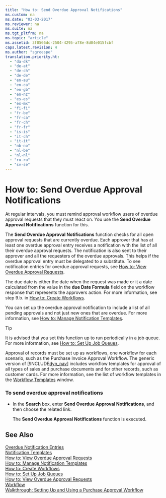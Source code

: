 ```yaml
---
title: "How to: Send Overdue Approval Notifications"
ms.custom: na
ms.date: "03-03-2017"
ms.reviewer: na
ms.suite: na
ms.tgt_pltfrm: na
ms.topic: "article"
ms.assetid: 3f0566dc-2504-4295-a78e-8d04e015fcbf
caps.latest.revision: 4
ms.author: "sgroespe"
translation.priority.ht: 
  - "da-dk"
  - "de-at"
  - "de-ch"
  - "de-de"
  - "en-au"
  - "en-ca"
  - "en-gb"
  - "en-nz"
  - "es-es"
  - "es-mx"
  - "fi-fi"
  - "fr-be"
  - "fr-ca"
  - "fr-ch"
  - "fr-fr"
  - "is-is"
  - "it-ch"
  - "it-it"
  - "nb-no"
  - "nl-be"
  - "nl-nl"
  - "ru-ru"
  - "sv-se"
---
```

# How to: Send Overdue Approval Notifications
At regular intervals, you must remind approval workflow users of overdue approval requests that they must react on. You use the **Send Overdue Approval Notifications** function for this.  
  
 The **Send Overdue Approval Notifications** function checks for all open approval requests that are currently overdue. Each approver that has at least one overdue approval entry receives a notification with the list of all their overdue approval requests. The notification is also sent to their approver and all the requesters of the overdue approvals. This helps if the overdue approval entry must be delegated to a substitute. To see notification entries for overdue approval requests, see [How to: View Overdue Approval Requests](../../BusinessFunctionality/Workflow/how-to-view-overdue-approval-requests.md).  
  
 The due date is either the date when the request was made or it a date calculated from the value in the **due Date Formula** field on the workflow response that represents the approvers action. For more information, see step 9.b. in [How to: Create Workflows](../../BusinessFunctionality/Workflow/how-to-create-workflows.md).  
  
 You can set up the overdue approval notification to include a list of all pending approvals and not just new ones that are overdue. For more information, see [How to: Manage Notification Templates](../../BusinessFunctionality/Workflow/how-to-manage-notification-templates.md).  
  
> [!TIP]  
>  It is advised that you set this function up to run periodically in a job queue. For more information, see [How to: Set Up Job Queues](../../SetupAndAdministration/how-to-set-up-job-queues.md).  
  
 Approval of records must be set up as workflows, one workflow for each scenario, such as the Purchase Invoice Approval Workflow. The generic version of [!INCLUDE[dyn_nav](../../ApplicationDesign/includes/dyn_nav_md.md)] includes workflow templates for approval of all types of sales and purchase documents and for other records, such as customer cards. For more information, see the list of workflow templates in the [Workflow Templates](../Topic/\($%20N_1505%20Workflow%20Templates%20$\).md) window.  
  
### To send overdue approval notifications  
  
-   In the **Search** box, enter **Send Overdue Approval Notifications**, and then choose the related link.  
  
     The **Send Overdue Approval Notifications** function is executed.  
  
## See Also  
 [Overdue Notification Entries](../Topic/\($%20N_666%20Overdue%20Notification%20Entries%20$\).md)   
 [Notification Templates](../Topic/\($%20N_1510%20Notification%20Templates%20$\).md)   
 [How to: View Overdue Approval Requests](../../BusinessFunctionality/Workflow/how-to-view-overdue-approval-requests.md)   
 [How to: Manage Notification Templates](../../BusinessFunctionality/Workflow/how-to-manage-notification-templates.md)   
 [How to: Create Workflows](../../BusinessFunctionality/Workflow/how-to-create-workflows.md)   
 [How to: Set Up Job Queues](../../SetupAndAdministration/how-to-set-up-job-queues.md)   
 [How to: View Overdue Approval Requests](../../BusinessFunctionality/Workflow/how-to-view-overdue-approval-requests.md)   
 [Workflow](../../BusinessFunctionality/Workflow/workflow.md)   
 [Walkthrough: Setting Up and Using a Purchase Approval Workflow](../../BusinessFunctionality/Workflow/walkthrough-setting-up-and-using-a-purchase-approval-workflow.md)